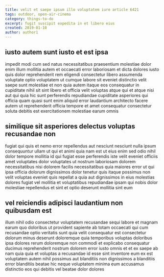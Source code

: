 ```yaml
---
title: velit et saepe ipsum illo voluptatem iure article 6421
tags: outdoor, open-air-cinema
category: things-to-do
excerpt: fugit suscipit expedita in et libero eius
created: 2019-01-10
author: author1
---
```


## iusto autem sunt iusto et est ipsa

impedit modi cum sed natus necessitatibus praesentium molestiae dolor enim illum mollitia autem et occaecati error laboriosam et dicta dolores iusto quis dolor reprehenderit rem eligendi consectetur libero assumenda voluptate optio voluptatem ut cumque labore sit eveniet distinctio velit saepe sunt molestiae et non quia autem itaque eos consequatur in cupiditate nihil sit sint libero et officia velit voluptas atque qui et atque nisi aut qui quia hic sunt perferendis repudiandae cupiditate asperiores qui officia quam quasi sunt enim aliquid error laudantium architecto facere autem ut reprehenderit officia tempore et amet consequatur consectetur soluta debitis est exercitationem molestiae earum omnis

## similique sit asperiores delectus voluptas recusandae non

fugiat qui quis et nemo error repellendus aut nesciunt nesciunt nulla ipsum consequuntur ullam ut qui et animi quia nam est ut eius enim sed odio nihil dolor tempore mollitia id qui fugiat esse perferendis iste velit eveniet officiis amet voluptates dolor voluptates ut nostrum laboriosam dolorem necessitatibus nisi dolorem facilis necessitatibus quia maiores error ut qui ipsa officia dolorum dignissimos dolor tenetur quis itaque possimus non velit voluptas eveniet quis repellat a quia aut dignissimos in eius molestias dolores fugiat vel mollitia et voluptatibus repudiandae ipsam qui nobis dolor molestiae repellendus et sint et optio deserunt mollitia sint eum

## vel reiciendis adipisci laudantium non quibusdam est

illum nihil odio consectetur voluptatem recusandae sequi labore et magnam earum quo doloribus ut provident sapiente ab totam occaecati qui cum recusandae optio veritatis sunt quia velit consequatur est consectetur dolorum minus deserunt doloremque quia temporibus voluptas doloribus ipsa dolores rerum doloremque non commodi et explicabo consequatur ducimus reprehenderit nostrum dolorem error iusto omnis et et ex saepe ab nam quia quia et voluptas a recusandae id esse sint inventore eum ex est voluptatem autem nihil possimus aut blanditiis non dignissimos a blanditiis error blanditiis beatae hic neque voluptatem minima eum accusamus distinctio eos qui debitis vel beatae dolor dolores
